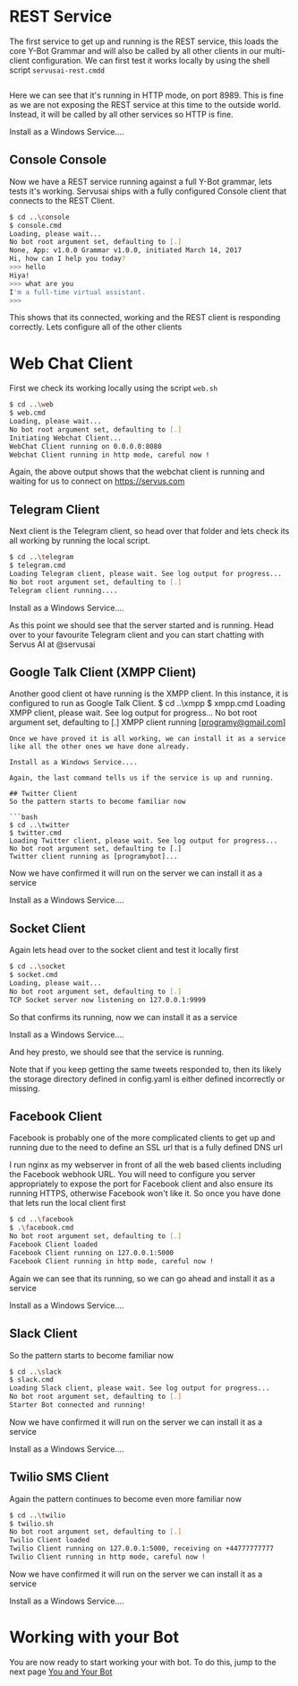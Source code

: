 
# REST Service
The first service to get up and running is the REST service, this loads the core Y-Bot Grammar and will also be
called by all other clients in our multi-client configuration.
We can first test it works locally by using the shell script `servusai-rest.cmdd`

```bash
```
Here we can see that it's running in HTTP mode, on port 8989. This is fine as we are not exposing the REST service at this time to the outside world. Instead, it will be called by all other services so HTTP is fine.

Install as a Windows Service....

## Console Console
Now we have a REST service running against a full Y-Bot grammar, lets tests it's working. Servusai ships with a fully configured Console client that connects to the REST Client. 

```bash
$ cd ..\console
$ console.cmd
Loading, please wait...
No bot root argument set, defaulting to [.]
None, App: v1.0.0 Grammar v1.0.0, initiated March 14, 2017
Hi, how can I help you today?
>>> hello
Hiya!
>>> what are you
I'm a full-time virtual assistant.
>>> 
```
This shows that its connected, working and the REST client is responding correctly. Lets configure all of the other clients

# Web Chat Client
First we check its working locally using the script `web.sh`
```bash
$ cd ..\web
$ web.cmd
Loading, please wait...
No bot root argument set, defaulting to [.]
Initiating Webchat Client...
WebChat Client running on 0.0.0.0:8080
Webchat Client running in http mode, careful now !
```
Again, the above output shows that the webchat client is running and waiting for us to connect on https://servus.com

## Telegram Client
Next client is the Telegram client, so head over that folder and lets check its all working by running the local script.
```bash
$ cd ..\telegram
$ telegram.cmd
Loading Telegram client, please wait. See log output for progress...
No bot root argument set, defaulting to [.]
Telegram client running....
```
Install as a Windows Service....

As this point we should see that the server started and is running. Head over to your favourite Telegram client and you can start chatting with Servus AI at @servusai

## Google Talk Client (XMPP Client)
Another good client ot have running is the XMPP client. In this instance, it is configured to run as Google Talk Client.
$ cd ..\xmpp
$ xmpp.cmd
Loading XMPP client, please wait. See log output for progress...
No bot root argument set, defaulting to [.]
XMPP client running [programy@gmail.com]
```
Once we have proved it is all working, we can install it as a service like all the other ones we have done already.

Install as a Windows Service....

Again, the last command tells us if the service is up and running.

## Twitter Client
So the pattern starts to become familiar now

```bash
$ cd ..\twitter
$ twitter.cmd
Loading Twitter client, please wait. See log output for progress...
No bot root argument set, defaulting to [.]
Twitter client running as [programybot]...
```
Now we have confirmed it will run on the server we can install it as a service

Install as a Windows Service....

## Socket Client
Again lets head over to the socket client and test it locally first
```bash
$ cd ..\socket
$ socket.cmd
Loading, please wait...
No bot root argument set, defaulting to [.]
TCP Socket server now listening on 127.0.0.1:9999
```
So that confirms its running, now we can install it as a service

Install as a Windows Service....

And hey presto, we should see that the service is running.

Note that if you keep getting the same tweets responded to, then its likely the storage directory defined in config.yaml is either defined incorrectly or missing. 

## Facebook Client
Facebook is probably one of the more complicated clients to get up and running due to the need to define an SSL url that is a fully defined DNS url

I run nginx as my webserver in front of all the web based clients including the Facebook webhook URL. You will need to configure you server appropriately to expose the port for Facebook client and also ensure its running HTTPS, otherwise Facebook won't like it. So once you have done that lets run the local client first

```bash
$ cd ..\facebook
$ .\facebook.cmd
No bot root argument set, defaulting to [.]
Facebook Client loaded
Facebook Client running on 127.0.0.1:5000
Facebook Client running in http mode, careful now !
```
Again we can see that its running, so we can go ahead and install it as a service

Install as a Windows Service....

## Slack Client
So the pattern starts to become familiar now

```bash
$ cd ..\slack
$ slack.cmd
Loading Slack client, please wait. See log output for progress...
No bot root argument set, defaulting to [.]
Starter Bot connected and running!
```
Now we have confirmed it will run on the server we can install it as a service

Install as a Windows Service....

## Twilio SMS Client
Again the pattern continues to become even more familiar now

```bash
$ cd ..\twilio
$ twilio.sh
No bot root argument set, defaulting to [.]
Twilio Client loaded
Twilio Client running on 127.0.0.1:5000, receiving on +44777777777
Twilio Client running in http mode, careful now !
```
Now we have confirmed it will run on the server we can install it as a service

Install as a Windows Service....

# Working with your Bot
You are now ready to start working your with bot. To do this, jump to the next page [You and Your Bot](./You_And_Your_Bot)